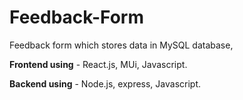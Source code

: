 # Feedback-Form
Feedback form which stores data in MySQL database,

**Frontend using** - 
React.js, MUi, Javascript.

**Backend using** - 
Node.js, express, Javascript.
